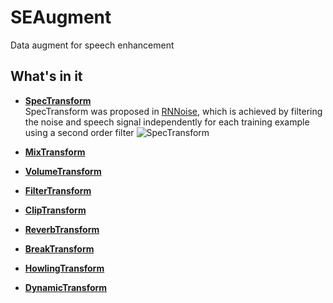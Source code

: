 # SEAugment
Data augment for speech enhancement


## What's in it
+ **[SpecTransform](https://github.com/Ryuk17/SEAugment/blob/d2c6f4aa0c4a62a5e0f0641d76cfc907de86da37/se_augment.py#L16)**  
SpecTransform was proposed in [RNNoise](https://github.com/xiph/rnnoisehttps://github.com/xiph/rnnoise), which is achieved by filtering the noise and
speech signal independently for each training example using a second order filter
![SpecTransform](https://github.com/Ryuk17/SEAugment/blob/main/assets/mix_trans.png)

+ **[MixTransform]()**

+ **[VolumeTransform]()**

+ **[FilterTransform]()**

+ **[ClipTransform]()**

+ **[ReverbTransform]()**

+ **[BreakTransform]()**

+ **[HowlingTransform]()**

+ **[DynamicTransform]()**

